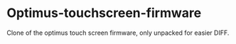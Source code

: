 # Optimus-touchscreen-firmware
Clone of the optimus touch screen firmware, only unpacked for easier DIFF.
